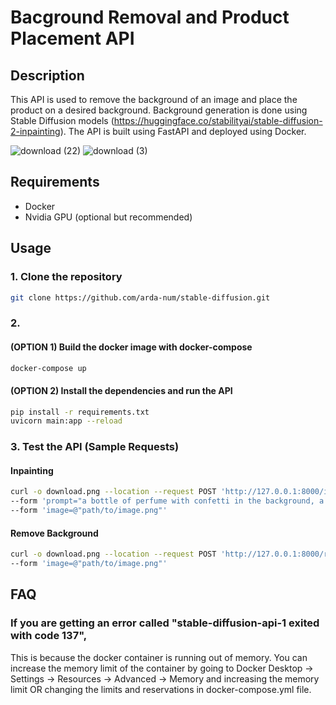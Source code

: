 # Bacground Removal and Product Placement API 

## Description

This API is used to remove the background of an image and place the product on a desired background. Background generation is done using Stable Diffusion models (https://huggingface.co/stabilityai/stable-diffusion-2-inpainting). The API is built using FastAPI and deployed using Docker.

![download (22)](https://github.com/arda-num/stable-diffusion/assets/78916039/a28e0545-6190-413c-811a-bc20de95eacf)
![download (3)](https://github.com/arda-num/stable-diffusion/assets/78916039/3ad67a07-6548-4235-b198-905fa03c9fc7)

## Requirements

- Docker
- Nvidia GPU (optional but recommended)

## Usage

### 1. Clone the repository

```bash
git clone https://github.com/arda-num/stable-diffusion.git
```

### 2. 

#### (OPTION 1) Build the docker image with docker-compose

```bash
docker-compose up
```

#### (OPTION 2) Install the dependencies and run the API

```bash
pip install -r requirements.txt
uvicorn main:app --reload
```


### 3. Test the API (Sample Requests)

#### Inpainting
```bash
curl -o download.png --location --request POST 'http://127.0.0.1:8000/inpaint' \
--form 'prompt="a bottle of perfume with confetti in the background, a digital rendering by Jeff Koons, cg society contest winner, new objectivity, vray tracing, dynamic composition, rendered in unreal engine"' \
--form 'image=@"path/to/image.png"'
```

#### Remove Background
```bash
curl -o download.png --location --request POST 'http://127.0.0.1:8000/removebackground' \
--form 'image=@"path/to/image.png"' 
```
## FAQ

### If you are getting an error called "stable-diffusion-api-1 exited with code 137", 

This is because the docker container is running out of memory. You can increase the memory limit of the container by going to Docker Desktop -> Settings -> Resources -> Advanced -> Memory and increasing the memory limit OR changing the limits and reservations in docker-compose.yml file.
